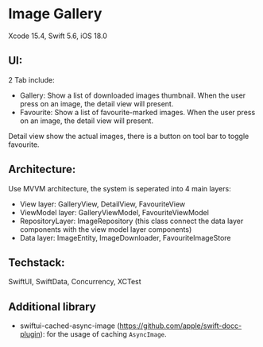 # Image Gallery
Xcode 15.4, Swift 5.6, iOS 18.0

## UI:
2 Tab include:
- Gallery: Show a list of downloaded images thumbnail. When the user press on an image, the detail view will present.
- Favourite: Show a list of favourite-marked images. When the user press on an image, the detail view will present.

Detail view show the actual images, there is a button on tool bar to toggle favourite.

## Architecture:
Use MVVM architecture, the system is seperated into 4 main layers:
- View layer: GalleryView, DetailView, FavouriteView
- ViewModel layer: GalleryViewModel, FavouriteViewModel
- RepositoryLayer: ImageRepository (this class connect the data layer components with the view model layer components)
- Data layer: ImageEntity, ImageDownloader, FavouriteImageStore

## Techstack:
SwiftUI, SwiftData, Concurrency, XCTest

## Additional library
- swiftui-cached-async-image (https://github.com/apple/swift-docc-plugin): for the usage of caching `AsyncImage`.
